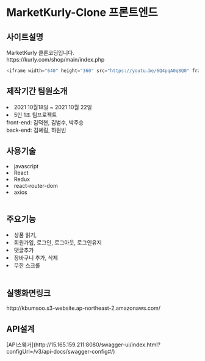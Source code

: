 # MarketKurly-Clone 프론트엔드 
<h2>사이트설명</h2>
MarketKurly 클론코딩입니다.<br>
https://kurly.com/shop/main/index.php<br>

``` javascript
<iframe width="640" height="360" src="https://youtu.be/6Q4pqA0q8Q0" frameborder="0" gesture="media" allowfullscreen=""></iframe>
```

<h2>제작기간 팀원소개</h2> 
<li> 2021 10월18일 ~ 2021 10월 22일</li> 
<li>5인 1조 팀프로젝트<br>
  front-end: 김덕현, 김범수, 박주승 <br> 
  back-end: 김혜림, 하원빈<br>
<h2>사용기술</h2> 
<li>javascript</li> 
<li>React</li> 
<li>Redux</li> 
<li>react-router-dom</li>
<li>axios</li>
<br>
<h2>주요기능</h2> 
<li>상품 읽기, </li>
<li>회원가입, 로그인, 로그아웃, 로그인유지</li>
<li>댓글추가</li>
<li>장바구니 추가, 삭제</li>
<li>무한 스크롤</li>

<br>
<h2>실행화면링크</h2>
http://kbumsoo.s3-website.ap-northeast-2.amazonaws.com/
<h2>API설계</h2> 
 [API스웨거](http://15.165.159.211:8080/swagger-ui/index.html?configUrl=/v3/api-docs/swagger-config#/) 

 
 
 

 
